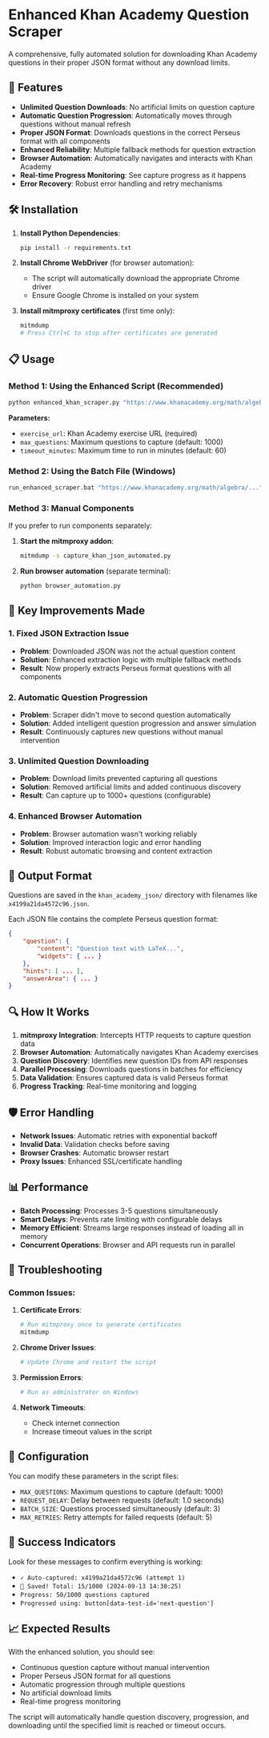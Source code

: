 # Enhanced Khan Academy Question Scraper

A comprehensive, fully automated solution for downloading Khan Academy questions in their proper JSON format without any download limits.

## 🚀 Features

- **Unlimited Question Downloads**: No artificial limits on question capture
- **Automatic Question Progression**: Automatically moves through questions without manual refresh
- **Proper JSON Format**: Downloads questions in the correct Perseus format with all components
- **Enhanced Reliability**: Multiple fallback methods for question extraction
- **Browser Automation**: Automatically navigates and interacts with Khan Academy
- **Real-time Progress Monitoring**: See capture progress as it happens
- **Error Recovery**: Robust error handling and retry mechanisms

## 🛠️ Installation

1. **Install Python Dependencies**:
   ```bash
   pip install -r requirements.txt
   ```

2. **Install Chrome WebDriver** (for browser automation):
   - The script will automatically download the appropriate Chrome driver
   - Ensure Google Chrome is installed on your system

3. **Install mitmproxy certificates** (first time only):
   ```bash
   mitmdump
   # Press Ctrl+C to stop after certificates are generated
   ```

## 📋 Usage

### Method 1: Using the Enhanced Script (Recommended)

```bash
python enhanced_khan_scraper.py "https://www.khanacademy.org/math/algebra/..." 1000 60
```

**Parameters:**
- `exercise_url`: Khan Academy exercise URL (required)
- `max_questions`: Maximum questions to capture (default: 1000)
- `timeout_minutes`: Maximum time to run in minutes (default: 60)

### Method 2: Using the Batch File (Windows)

```bash
run_enhanced_scraper.bat "https://www.khanacademy.org/math/algebra/..." 1000 60
```

### Method 3: Manual Components

If you prefer to run components separately:

1. **Start the mitmproxy addon**:
   ```bash
   mitmdump -s capture_khan_json_automated.py
   ```

2. **Run browser automation** (separate terminal):
   ```bash
   python browser_automation.py
   ```

## 🔧 Key Improvements Made

### 1. Fixed JSON Extraction Issue
- **Problem**: Downloaded JSON was not the actual question content
- **Solution**: Enhanced extraction logic with multiple fallback methods
- **Result**: Now properly extracts Perseus format questions with all components

### 2. Automatic Question Progression
- **Problem**: Scraper didn't move to second question automatically
- **Solution**: Added intelligent question progression and answer simulation
- **Result**: Continuously captures new questions without manual intervention

### 3. Unlimited Question Downloading
- **Problem**: Download limits prevented capturing all questions
- **Solution**: Removed artificial limits and added continuous discovery
- **Result**: Can capture up to 1000+ questions (configurable)

### 4. Enhanced Browser Automation
- **Problem**: Browser automation wasn't working reliably
- **Solution**: Improved interaction logic and error handling
- **Result**: Robust automatic browsing and content extraction

## 📁 Output Format

Questions are saved in the `khan_academy_json/` directory with filenames like `x4199a21da4572c96.json`.

Each JSON file contains the complete Perseus question format:
```json
{
    "question": {
        "content": "Question text with LaTeX...",
        "widgets": { ... }
    },
    "hints": [ ... ],
    "answerArea": { ... }
}
```

## 🔍 How It Works

1. **mitmproxy Integration**: Intercepts HTTP requests to capture question data
2. **Browser Automation**: Automatically navigates Khan Academy exercises
3. **Question Discovery**: Identifies new question IDs from API responses
4. **Parallel Processing**: Downloads questions in batches for efficiency
5. **Data Validation**: Ensures captured data is valid Perseus format
6. **Progress Tracking**: Real-time monitoring and logging

## 🛡️ Error Handling

- **Network Issues**: Automatic retries with exponential backoff
- **Invalid Data**: Validation checks before saving
- **Browser Crashes**: Automatic browser restart
- **Proxy Issues**: Enhanced SSL/certificate handling

## 📊 Performance

- **Batch Processing**: Processes 3-5 questions simultaneously
- **Smart Delays**: Prevents rate limiting with configurable delays
- **Memory Efficient**: Streams large responses instead of loading all in memory
- **Concurrent Operations**: Browser and API requests run in parallel

## 🐛 Troubleshooting

### Common Issues:

1. **Certificate Errors**:
   ```bash
   # Run mitmproxy once to generate certificates
   mitmdump
   ```

2. **Chrome Driver Issues**:
   ```bash
   # Update Chrome and restart the script
   ```

3. **Permission Errors**:
   ```bash
   # Run as administrator on Windows
   ```

4. **Network Timeouts**:
   - Check internet connection
   - Increase timeout values in the script

## 📝 Configuration

You can modify these parameters in the script files:

- `MAX_QUESTIONS`: Maximum questions to capture (default: 1000)
- `REQUEST_DELAY`: Delay between requests (default: 1.0 seconds)
- `BATCH_SIZE`: Questions processed simultaneously (default: 3)
- `MAX_RETRIES`: Retry attempts for failed requests (default: 5)

## 🎯 Success Indicators

Look for these messages to confirm everything is working:

- `✓ Auto-captured: x4199a21da4572c96 (attempt 1)`
- `💾 Saved! Total: 15/1000 (2024-09-13 14:30:25)`
- `Progress: 50/1000 questions captured`
- `Progressed using: button[data-test-id='next-question']`

## 📈 Expected Results

With the enhanced solution, you should see:
- Continuous question capture without manual intervention
- Proper Perseus JSON format for all questions
- Automatic progression through multiple questions
- No artificial download limits
- Real-time progress monitoring

The script will automatically handle question discovery, progression, and downloading until the specified limit is reached or timeout occurs.